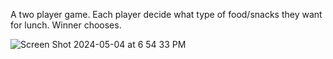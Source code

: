 
A two player game. Each player decide what type of food/snacks they want for lunch. Winner chooses.

![Screen Shot 2024-05-04 at 6 54 33 PM](https://github.com/Justdoit2/What-s-for-lunch/assets/19619051/014ffa8f-bcde-4046-8f4d-579c0517eac1)
